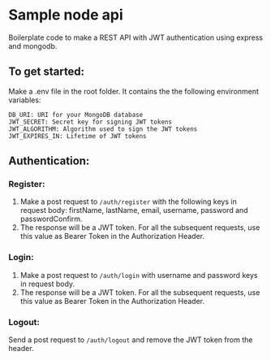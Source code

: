 # Sample node api
Boilerplate code to make a REST API with JWT authentication using express and mongodb.

## To get started:
Make a .env file in the root folder. It contains the the following environment variables:
```
DB_URI: URI for your MongoDB database
JWT_SECRET: Secret key for signing JWT tokens
JWT_ALGORITHM: Algorithm used to sign the JWT tokens
JWT_EXPIRES_IN: Lifetime of JWT tokens
```

## Authentication:
### Register:
1) Make a post request to ```/auth/register``` with the following keys in request body: firstName, lastName, email, username, password and passwordConfirm.
2) The response will be a JWT token. For all the subsequent requests, use this value as Bearer Token in the Authorization Header.

### Login:
1) Make a post request to ```/auth/login``` with username and password keys in request body.
2) The response will be a JWT token. For all the subsequent requests, use this value as Bearer Token in the Authorization Header.

### Logout:
Send a post request to ```/auth/logout``` and remove the JWT token from the header.
